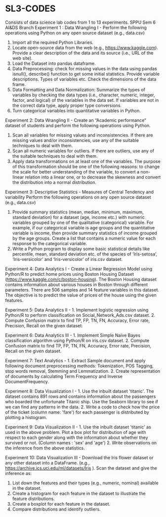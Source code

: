 # SL3-CODES
Consists of data science lab codes from 1 to 13 experiments. SPPU Sem 6 AI&amp;DS Branch 
Experiment 1 : Data Wrangling I - Perform the following operations using Python on any open source dataset (e.g., data.csv)
1. Import all the required Python Libraries.
2. Locate open-source data from the web (e.g., https://www.kaggle.com). Provide a clear description of the data and its source (i.e., URL of the web site).
3. Load the Dataset into pandas dataframe.
4. Data Preprocessing: check for missing values in the data using pandas isnull(), describe() function to get some initial statistics. Provide variable descriptions. Types of variables etc. Check the dimensions of the data frame.
5. Data Formatting and Data Normalization: Summarize the types of variables by checking the data types (i.e., character, numeric, integer, factor, and logical) of the variables in the data set. If variables are not in the correct data type, apply proper type conversions.
6. Turn categorical variables into quantitative variables in Python.

Experiment 2: Data Wrangling II - Create an “Academic performance” dataset of students and perform the following operations using Python.
1. Scan all variables for missing values and inconsistencies. If there are missing values and/or inconsistencies, use any of the suitable techniques to deal with them.
2. Scan all numeric variables for outliers. If there are outliers, use any of the suitable techniques to deal with them.
3. Apply data transformations on at least one of the variables. The purpose of this transformation should be one of the following reasons: to change the scale for better understanding of the variable, to convert a non-linear relation into a linear one, or to decrease the skewness and convert the distribution into a normal distribution.

Experiment 3: Descriptive Statistics - Measures of Central Tendency and variability Perform the following operations on any open source dataset (e.g., data.csv)
1. Provide summary statistics (mean, median, minimum, maximum, standard deviation) for a dataset (age, income etc.) with numeric variables grouped by one of the qualitative (categorical) variable. For example, if our categorical variable is age groups and the quantitative variable is income, then provide summary statistics of income grouped by the age groups. Create a list that contains a numeric value for each response to the categorical variable.
2. Write a Python program to display some basic statistical details like percentile, mean, standard deviation etc. of the species of ‘Iris-setosa’, ‘Iris-versicolor’ and ‘Iris-versicolor’ of iris.csv dataset.

Experiment 4: Data Analytics I - Create a Linear Regression Model using Python/R to predict home prices using Boston Housing Dataset (https://www.kaggle.com/c/boston-housing). The Boston Housing dataset contains
information about various houses in Boston through different parameters. There are 506 samples and 14 feature variables in this dataset. The objective is to predict the value of prices of the house using the given features.

Experiment 5: Data Analytics II - 1. Implement logistic regression using Python/R to perform classification on Social_Network_Ads.csv dataset.
2. Compute Confusion matrix to find TP, FP, TN, FN, Accuracy, Error rate, Precision, Recall on the given dataset.

Experiment 6: Data Analytics III - 1. Implement Simple Naïve Bayes classification algorithm using Python/R on iris.csv dataset.
2. Compute Confusion matrix to find TP, FP, TN, FN, Accuracy, Error rate, Precision, Recall on the given dataset.

Experiment 7: Text Analytics - 1. Extract Sample document and apply following document preprocessing methods: Tokenization, POS Tagging, stop words removal, Stemming and Lemmatization.
2. Create representation of documents by calculating Term Frequency and Inverse DocumentFrequency.

Experiment 8: Data Visualization I - 1. Use the inbuilt dataset 'titanic'. The dataset contains 891 rows and contains information about the passengers who boarded the unfortunate Titanic ship. Use the Seaborn library to see if we can find any patterns in the data.
2. Write a code to check how the price of the ticket (column name: 'fare') for each passenger is distributed by plotting a histogram.

Experiment 9: Data Visualization II - 1. Use the inbuilt dataset 'titanic' as used in the above problem. Plot a box plot for distribution of age with respect to each gender along with the information about whether they survived or not. (Column names : 'sex' and 'age')
2. Write observations on the inference from the above statistics.

Experiment 10: Data Visualization III - Download the Iris flower dataset or any other dataset into a DataFrame. (e.g., https://archive.ics.uci.edu/ml/datasets/Iris ). Scan the dataset and give the inference as:
1. List down the features and their types (e.g., numeric, nominal) available in the dataset.
2. Create a histogram for each feature in the dataset to illustrate the feature distributions.
3. Create a boxplot for each feature in the dataset.
4. Compare distributions and identify outliers.
